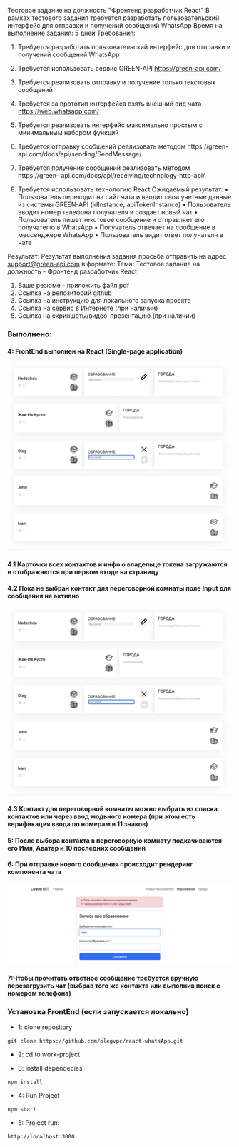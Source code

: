Тестовое задание на должность "Фронтенд разработчик React"
В рамках тестового задания требуется разработать пользовательский интерфейс для
отправки и получений сообщений WhatsApp
Время на выполнение задания: 5 дней
Требования:
1. Требуется разработать пользовательский интерфейс для отправки и получений
сообщений WhatsApp
2. Требуется использовать сервис GREEN-API https://green-api.com/
3. Требуется реализовать отправку и получение только текстовых сообщений
4. Требуется за прототип интерфейса взять внешний вид чата
https://web.whatsapp.com/
5. Требуется реализовать интерфейс максимально простым с минимальным набором
функций

6. Требуется отправку сообщений реализовать методом https://green-
api.com/docs/api/sending/SendMessage/

7. Требуется получение сообщений реализовать методом https://green-
api.com/docs/api/receiving/technology-http-api/

8. Требуется использовать технологию React
Ожидаемый результат:
• Пользователь переходит на сайт чата и вводит свои учетные данные из
системы GREEN-API (idInstance, apiTokenInstance)
• Пользователь вводит номер телефона получателя и создает новый чат
• Пользователь пишет текстовое сообщение и отправляет его получателю в
WhatsApp
• Получатель отвечает на сообщение в мессенджере WhatsApp
• Пользователь видит ответ получателя в чате

Результат:
Результат выполнения задания просьба отправить на адрес support@green-api.com в
формате:
Тема: Тестовое задание на должность - Фронтенд разработчик React
1. Ваше резюме - приложить файл pdf
2. Ссылка на репозиторий github
3. Ссылка на инструкцию для локального запуска проекта
4. Ссылка на сервис в Интернете (при наличии)
5. Ссылка на скриншоты/видео-презентацию (при наличии)

### Выполнено:

#### 4: FrontEnd выполнен на React  (Single-page application)

![login](https://github.com/olegvpc/laravel-riit/blob/main/images/react.png?raw=true)

#### 4.1 Карточки всех контактов и инфо о владельце токена загружаются и отображаются при первом входе на страницу
#### 4.2 Пока не выбран контакт для переговорной комнаты поле Input для сообщения не активно 

![firstView](https://github.com/olegvpc/laravel-riit/blob/main/images/react.png?raw=true)

#### 4.3 Контакт для переговорной комнаты можно выбрать из списка контактов или через ввод модьного номера (при этом есть верификация ввода по номерам и 11 знаков)

#### 5: После выбора контакта в переговорную комнату подкачиваются его Имя, Аватар и 10 последних сообщений
#### 6: При отправке нового сообщения происходит рендеринг компонента чата
![foundedUser](https://github.com/olegvpc/laravel-riit/blob/main/images/validation.png?raw=true)
#### 7:Чтобы прочитать ответное сообщение требуется вручную перезагрузить чат (выбрав того же контакта или выполнив поиск с номером телефона)


### Установка FrontEnd (если запускается локально)
* 1: clone repository
``` 
git clone https://github.com/olegvpc/react-whatsApp.git
```
* 2: cd to work-project

* 3: install dependecies
```
npm install
```
* 4: Run Project
```shell
npm start
```
* 5: Project run: 
```
http://localhost:3000
``` 
